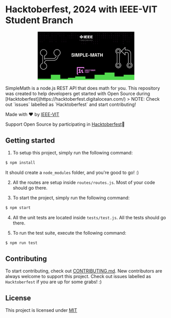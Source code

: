 

# Hacktoberfest, 2024 with IEEE-VIT Student Branch

<p align="center"><img width="60%" src="simplemath.png"/></p>
SimpleMath is a node.js REST API that does math for you. This repository was created to help developers get started with Open Source during [Hacktoberfest](https://hacktoberfest.digitalocean.com/)
> NOTE: Check out `issues` labelled as `Hacktoberfest` and start contributing!

Made with :heart: by [IEEE-VIT](https://ieeevit.com)

Support Open Source by participating in [Hacktoberfest](https://hacktoberfest.digitalocean.com/):yellow_heart:

## Getting started

1. To setup this project, simply run the following command:
```bash
$ npm install
```

It should create a `node_modules` folder, and you're good to go! :)

2. All the routes are setup inside `routes/routes.js`. Most of your code should go there.

3. To start the project, simply run the following command:
```bash
$ npm start
```

4. All the unit tests are located inside `tests/test.js`. All the tests should go there.

5. To run the test suite, execute the following command:
```bash
$ npm run test
```

## Contributing
To start contributing, check out [CONTRIBUTING.md](https://github.com/mayankshah1607/SimpleMath-NodeJS/blob/master/CONTRIBUTING.md). New contributors are always welcome to support this project. Check out issues labelled as `Hacktoberfest` if you are up for some grabs! :)

## License
This project is licensed under [MIT](https://github.com/IEEE-VIT/SimpleMath-NodeJS/blob/master/LICENSE)
